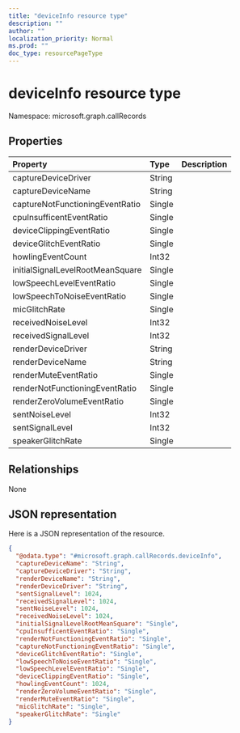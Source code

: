 ```yaml
---
title: "deviceInfo resource type"
description: ""
author: ""
localization_priority: Normal
ms.prod: ""
doc_type: resourcePageType
---
```


# deviceInfo resource type


Namespace: microsoft.graph.callRecords



## Properties
|Property|Type|Description|
|:---|:---|:---|
|captureDeviceDriver|String||
|captureDeviceName|String||
|captureNotFunctioningEventRatio|Single||
|cpuInsufficentEventRatio|Single||
|deviceClippingEventRatio|Single||
|deviceGlitchEventRatio|Single||
|howlingEventCount|Int32||
|initialSignalLevelRootMeanSquare|Single||
|lowSpeechLevelEventRatio|Single||
|lowSpeechToNoiseEventRatio|Single||
|micGlitchRate|Single||
|receivedNoiseLevel|Int32||
|receivedSignalLevel|Int32||
|renderDeviceDriver|String||
|renderDeviceName|String||
|renderMuteEventRatio|Single||
|renderNotFunctioningEventRatio|Single||
|renderZeroVolumeEventRatio|Single||
|sentNoiseLevel|Int32||
|sentSignalLevel|Int32||
|speakerGlitchRate|Single||

## Relationships
None

## JSON representation
Here is a JSON representation of the resource.
<!-- {
  "blockType": "resource",
  "@odata.type": "microsoft.graph.callRecords.deviceInfo"
}
-->
``` json
{
  "@odata.type": "#microsoft.graph.callRecords.deviceInfo",
  "captureDeviceName": "String",
  "captureDeviceDriver": "String",
  "renderDeviceName": "String",
  "renderDeviceDriver": "String",
  "sentSignalLevel": 1024,
  "receivedSignalLevel": 1024,
  "sentNoiseLevel": 1024,
  "receivedNoiseLevel": 1024,
  "initialSignalLevelRootMeanSquare": "Single",
  "cpuInsufficentEventRatio": "Single",
  "renderNotFunctioningEventRatio": "Single",
  "captureNotFunctioningEventRatio": "Single",
  "deviceGlitchEventRatio": "Single",
  "lowSpeechToNoiseEventRatio": "Single",
  "lowSpeechLevelEventRatio": "Single",
  "deviceClippingEventRatio": "Single",
  "howlingEventCount": 1024,
  "renderZeroVolumeEventRatio": "Single",
  "renderMuteEventRatio": "Single",
  "micGlitchRate": "Single",
  "speakerGlitchRate": "Single"
}
```

